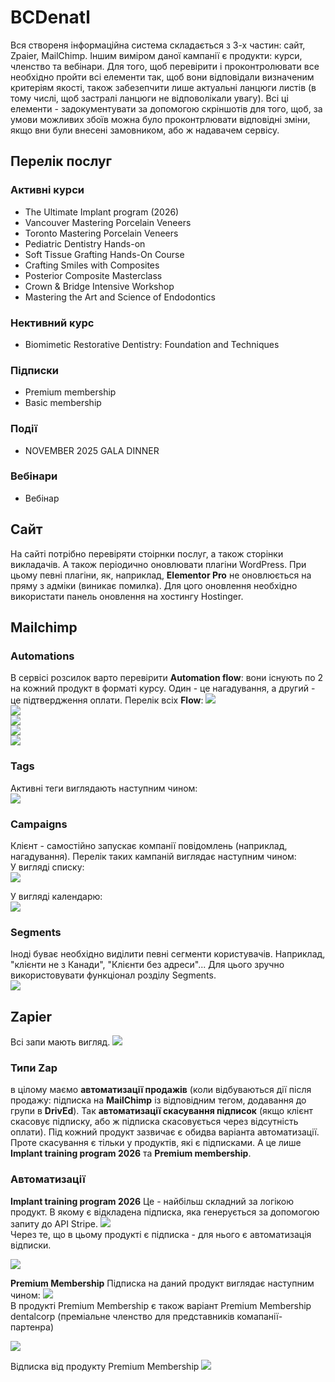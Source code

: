 # BCDenatl
Вся створеня інформаційна система складається з 3-х частин: сайт, Zpaier, MailChimp. Іншим виміром даної кампанії є продукти: курси, членство та вебінари. Для того, щоб перевірити і проконтролювати все необхідно пройти всі елементи так, щоб вони відповідали визначеним критеріям якості, також забезепчити лише актуальні ланцюги листів (в тому числі, щоб застралі ланцюги не відповолікали увагу). Всі ці елементи - задокументувати за допомогою скріншотів для того, щоб, за умови можливих збоїв можна було проконтрлювати відповідні зміни, якщо вни були внесені замовником, або ж надавачем сервісу.  
## Перелік послуг
### Активні курси
* The Ultimate Implant program (2026)
* Vancouver Mastering Porcelain Veneers
* Toronto Mastering Porcelain Veneers
* Pediatric Dentistry Hands-on
* Soft Tissue Grafting Hands-On Course
* Crafting Smiles with Composites
* Posterior Composite Masterclass
* Crown & Bridge Intensive Workshop
* Mastering the Art and Science of Endodontics
### Нективний курс
* Biomimetic Restorative Dentistry: Foundation and Techniques
### Підписки
* Premium membership
* Basic membership
### Події
* NOVEMBER 2025 GALA DINNER
### Вебінари
* Вебінар

## Сайт
На сайті потрібно перевіряти стоірнки послуг, а також сторінки викладачів. А також періодично оновлювати плагіни WordPress. При цьому певні плагіни, як, наприклад, **Elementor Pro** не оновлюється на пряму з адміки (виникає помилка). Для цого оновлення необхідно використати панель оновлення на хостингу Hostinger.

## Mailchimp
### Automations
В сервісі розсилок варто перевірити **Automation flow**: вони існують по 2 на кожний продукт в форматі курсу. Один - це нагадування, а другий - це підтвердження оплати.
Перелік всіх **Flow**:
<img src = "img/check01.png">  
<img src = "img/check02.png">  
<img src = "img/check03.png">  
<img src = "img/check04.png">  
<img src = "img/check05.png">  
### Tags
Активні теги виглядають наступним чином:  
<img src = "img/check06.png">  

### Campaigns
Клієнт - самостійно запускає компанії повідомлень (наприклад, нагадування). Перелік таких кампаній виглядає наступним чином:  
У вигляді списку:  
<img src = "img/check07.png">  

У вигляді календарю:  
<img src = "img/check08.png">  

### Segments
Іноді буває необхідно виділити певні сегменти користувачів. Наприклад, "клієнти не з Канади", "Клієнти без адреси"... Для цього зручно використовувати функціонал розділу Segments.  
<img src = "img/check09.png">  

## Zapier
Всі запи мають вигляд.
<img src = "img/check10.png">  

###  Типи Zap
в цілому маємо **автоматизації продажів** (коли відбуваються дії після продажу: підписка на **MailChimp** із відповідним тегом, додавання до групи в **DrivEd**). Так **автоматизації скасування підписок** (якщо клієнт скасовує підписку, або ж підписка скасовується через відсутність оплати). Під кожний продукт зазвичає є обидва варіанта автоматизації. Проте скасування є тільки у продуктів, які є підписками. А це лише **Implant training program 2026** та **Premium membership**.
### Автоматизації
**Implant training program 2026**
Це - найбільш складний за логікою продукт. В якому є відкладена підписка, яка генерується за допомогою запиту до API Stripe.
<img src = "img/check11.png">  
Через те, що в цьому продукті є підписка - для нього є автоматизація відписки.

<img src = "img/check12.png">  

**Premium Membership**
Підписка на даний продукт виглядає наступним чином:
<img src = "img/check13.png">  
В продукті Premium Membership є також варіант Premium Membership dentalcorp (преміальне членство для представників комапанії-партенра)

<img src = "img/check13_a.png">  

Відписка від продукту Premium Membership
<img src = "img/check14_a.png">  
